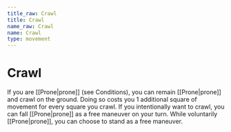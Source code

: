```yaml
---
title_raw: Crawl
title: Crawl
name_raw: Crawl
name: Crawl
type: movement
---
```


# Crawl

If you are [[Prone|prone]] (see Conditions), you can remain [[Prone|prone]] and crawl on the ground. Doing so costs you 1 additional square of movement for every square you crawl. If you intentionally want to crawl, you can fall [[Prone|prone]] as a free maneuver on your turn. While voluntarily [[Prone|prone]], you can choose to stand as a free maneuver.
